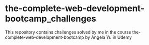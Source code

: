 # the-complete-web-development-bootcamp_challenges
This repository contains challenges solved by me in the course the-complete-web-development-bootcamp by Angela Yu in Udemy

